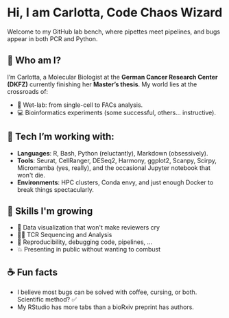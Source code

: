 # Hi, I am Carlotta, Code Chaos Wizard

Welcome to my GitHub lab bench, where pipettes meet pipelines, and bugs appear in both PCR and Python.

## 🧠 Who am I?
I’m Carlotta, a Molecular Biologist at the **German Cancer Research Center (DKFZ)** currently finishing her **Master’s thesis**. My world lies at the crossroads of:
- 🧬 Wet-lab: from single-cell to FACs analysis.
- 💻 Bioinformatics experiments (some successful, others... instructive).

## 🧰 Tech I’m working with:
- **Languages**: R, Bash, Python (reluctantly), Markdown (obsessively).
- **Tools**: Seurat, CellRanger, DESeq2, Harmony, ggplot2, Scanpy, Scirpy, Micromamba (yes, really), and the occasional Jupyter notebook that won't die.
- **Environments**: HPC clusters, Conda envy, and just enough Docker to break things spectacularly.

## 🌱 Skills I'm growing
- 🔬 Data visualization that won't make reviewers cry
- 👩‍🔬 TCR Sequencing and Analysis 
- 🐛 Reproducibility, debugging code, pipelines, ...
- 💥 Presenting in public without wanting to combust 

## ☕ Fun facts
- I believe most bugs can be solved with coffee, cursing, or both. Scientific method? ✅
- My RStudio has more tabs than a bioRxiv preprint has authors.
